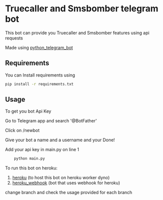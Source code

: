 
# Truecaller and Smsbomber telegram bot

This bot can provide you Truecaller and Smsbomber features using api requests

Made using [python_telegram_bot](https://github.com/python-telegram-bot/python-telegram-bot)





## Requirements


You can Install requirements using
```sh
pip install -r requirements.txt
```


 

## Usage

To get you bot Api Key

Go to Telegram app and search '@BotFather' 

Click on /newbot

Give your bot a name and a username and your Done!

Add your api key in main.py on line 1

```bash
    python main.py
```



To run this bot on heroku:

1. [heroku](https://github.com/rudranag/Truecaller-Smsbomber_telegram_bot/tree/heroku) (to host this bot on heroku worker dyno)
2. [heroku_webhook](https://github.com/rudranag/Truecaller-Smsbomber_telegram_bot/tree/heroku_webhook) (bot that uses webhook for heroku)


change branch and check the usage provided for each branch
